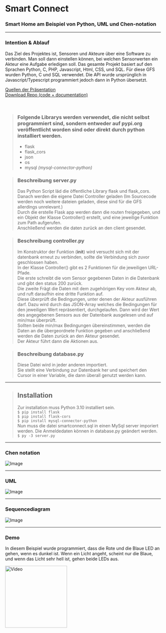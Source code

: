 
# Smart Connect
### Smart Home am Beispiel von Python, UML und Chen-notation

---

### Intention & Ablauf
Das Ziel des Projektes ist, Sensoren und Akteure über eine Software zu verbinden. 
Man soll dann einstellen können, bei welchen Sensorwerten ein Akteur eine Aufgabe
erledigen soll. Das gesamte Projekt basiert auf den Sprachen Python, C, PHP, Javascript, Html, CSS, und SQL.
Für diese GFS wurden Python, C und SQL verwendet. Die API wurde ursprünglich in Javascript/Typescript 
programmiert jedoch dann in Python übersetzt.

[Quellen der Präsentation](http://school.cv3.xyz/GFS/12.1-IT/sources/)
<br>
[Download Repo (code + documentation)](http://github.com/SmartC0nnect/api-rewrite/archive/refs/heads/main.zip)

<br>




> ### Folgende Librarys werden verwendet, die nicht selbst programmiert sind, sondern entweder auf pypi.org veröffentlicht worden sind oder direkt durch python installiert werden.
> - flask
> - flask_cors
> - json
> - os
> - mysql *(mysql-connector-python)*

> ### Beschreibung server.py
> Das Python Script läd die öffentliche Library flask und flask_cors.
> <br> Danach werden die eigene Datei Controller geladen (Im Sourcecode werden noch weitere dateien geladen, diese sind für die GFS allerdings unrelevant.)
> <br> Durch die erstelle Flask app werden dann die routen freigegeben, und ein Objekt der Klasse Controller() erstellt, und eine jeweilige Funktion zum Path aufgerufen.
> <br> Anschließend werden die daten zurück an den client gesendet.

> ### Beschreibung controller.py
> Im Konstruktor der Funktion (__init__) wird versucht sich mit der datenbank erneut zu verbinden, sollte die Verbindung sich zuvor geschlossen haben.
> <br> In der Klasse Controller() gibt es 2 Funktionen für die jeweiligen URL-Pfade.
> <br> Die erste schreibt die vom Sensor gegebenen Daten in die Datenbank und gibt den status 200 zurück.
> <br> Die zweite Frägt die Daten mit dem zugehörigen Key vom Akteur ab, und ruft daraufhin eine dritte Funktion auf.
> <br> Diese überprüft die Bedingungen, unter denen der Akteur ausführen darf. Dazu wird durch das JSON-Array welches die Bedingungen für den jeweiligen Wert repräsentiert, durchgelaufen. Dann wird der Wert des angegebenen Sensors aus der Datenbank ausgelesen und auf min/max überprüft.
> <br> Sollten beide min/max Bedingungen übereinstimmen, werden die Daten an die übergeordnete Funktion gegeben und anschließend werden die Daten zurück an den Akteur gesendet.
> <br> Der Akteur führt dann die Aktionen aus.

> ### Beschreibung database.py
> Diese Datei wird in jeder anderen importiert.
> <br> Sie stellt eine Verbindung zur Datenbank her und speichert den Cursor in einer Variable, die dann überall genutzt werden kann.
---
> ## Installation
> Zur installation muss Python 3.10 installiert sein.
> <br>```$ pip install flask```
> <br>```$ pip install flask-cors```
> <br>```$ pip install mysql-connector-python```
> <br>Nun muss die datei smartconnect.sql in einen MySql server imporiert werden. Die Anmeldedaten können in database.py geändert werden.
> <br>```$ py -3 server.py```

---

### Chen notation
![Image](http://school.cv3.xyz/GFS/12.1-IT/data/Chen%20notation/image.png)

---

### UML
![Image](http://school.cv3.xyz/GFS/12.1-IT/data/UML/image.png)

---

### Sequencediagram
![Image](http://school.cv3.xyz/GFS/12.1-IT/data/Sequenzdiagramm/Untitled.svg)

---

### Demo
In diesem Beispiel wurde programmiert, dass die Rote und die Blaue LED an gehen, wenn es dunkel ist.
Wenn ein Licht angeht, scheint nur die Blaue, und wenn das Licht sehr hell ist, gehen beide LEDs aus.

[<img alt="Video" height="200" src="http://school.cv3.xyz/GFS/12.1-IT/data/IMG_6712.png"/>](http://school.cv3.xyz/GFS/12.1-IT/data/IMG_6712.mov)

